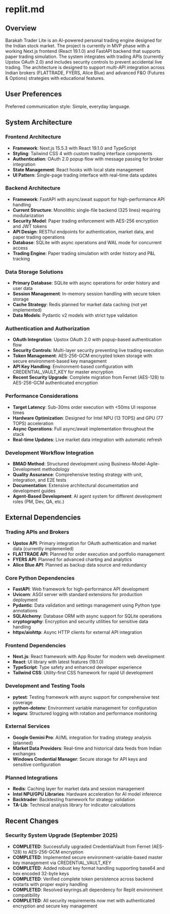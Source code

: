 # replit.md

## Overview

Barakah Trader Lite is an AI-powered personal trading engine designed for the Indian stock market. The project is currently in MVP phase with a working Next.js frontend (React 19.1.0) and FastAPI backend that supports paper trading simulation. The system integrates with trading APIs (currently Upstox OAuth 2.0) and includes security controls to prevent accidental live trading. The architecture is designed to support multi-API integration across Indian brokers (FLATTRADE, FYERS, Alice Blue) and advanced F&O (Futures & Options) strategies with educational features.

## User Preferences

Preferred communication style: Simple, everyday language.

## System Architecture

### Frontend Architecture
- **Framework**: Next.js 15.5.3 with React 19.1.0 and TypeScript
- **Styling**: Tailwind CSS 4 with custom trading interface components
- **Authentication**: OAuth 2.0 popup flow with message passing for broker integration
- **State Management**: React hooks with local state management
- **UI Pattern**: Single-page trading interface with real-time data updates

### Backend Architecture
- **Framework**: FastAPI with async/await support for high-performance API handling
- **Current Structure**: Monolithic single-file backend (325 lines) requiring modularization
- **Security Model**: Paper trading enforcement with AES-256 encryption and JWT tokens
- **API Design**: RESTful endpoints for authentication, market data, and paper trading operations
- **Database**: SQLite with async operations and WAL mode for concurrent access
- **Trading Engine**: Paper trading simulation with order history and P&L tracking

### Data Storage Solutions
- **Primary Database**: SQLite with async operations for order history and user data
- **Session Management**: In-memory session handling with secure token storage
- **Cache Strategy**: Redis planned for market data caching (not yet implemented)
- **Data Models**: Pydantic v2 models with strict type validation

### Authentication and Authorization
- **OAuth Integration**: Upstox OAuth 2.0 with popup-based authentication flow
- **Security Controls**: Multi-layer security preventing live trading execution
- **Token Management**: AES-256-GCM encrypted token storage with secure environment-based key management
- **API Key Handling**: Environment-based configuration with CREDENTIAL_VAULT_KEY for master encryption
- **Recent Security Upgrade**: Complete migration from Fernet (AES-128) to AES-256-GCM authenticated encryption

### Performance Considerations
- **Target Latency**: Sub-30ms order execution with <50ms UI response times
- **Hardware Optimization**: Designed for Intel NPU (13 TOPS) and GPU (77 TOPS) acceleration
- **Async Operations**: Full async/await implementation throughout the stack
- **Real-time Updates**: Live market data integration with automatic refresh

### Development Workflow Integration
- **BMAD Method**: Structured development using Business-Model-Agile-Development methodology
- **Quality Assurance**: Comprehensive testing strategy with unit, integration, and E2E tests
- **Documentation**: Extensive architectural documentation and development guides
- **Agent-Based Development**: AI agent system for different development roles (PM, Dev, QA, etc.)

## External Dependencies

### Trading APIs and Brokers
- **Upstox API**: Primary integration for OAuth authentication and market data (currently implemented)
- **FLATTRADE API**: Planned for order execution and portfolio management
- **FYERS API**: Planned for advanced charting and analytics
- **Alice Blue API**: Planned as backup data source and redundancy

### Core Python Dependencies
- **FastAPI**: Web framework for high-performance API development
- **Uvicorn**: ASGI server with standard extensions for production deployment
- **Pydantic**: Data validation and settings management using Python type annotations
- **SQLAlchemy**: Database ORM with async support for SQLite operations
- **cryptography**: Encryption and security utilities for sensitive data handling
- **httpx/aiohttp**: Async HTTP clients for external API integration

### Frontend Dependencies
- **Next.js**: React framework with App Router for modern web development
- **React**: UI library with latest features (19.1.0)
- **TypeScript**: Type safety and enhanced developer experience
- **Tailwind CSS**: Utility-first CSS framework for rapid UI development

### Development and Testing Tools
- **pytest**: Testing framework with async support for comprehensive test coverage
- **python-dotenv**: Environment variable management for configuration
- **loguru**: Structured logging with rotation and performance monitoring

### External Services
- **Google Gemini Pro**: AI/ML integration for trading strategy analysis (planned)
- **Market Data Providers**: Real-time and historical data feeds from Indian exchanges
- **Windows Credential Manager**: Secure storage for API keys and sensitive configuration

### Planned Integrations
- **Redis**: Caching layer for market data and session management
- **Intel NPU/GPU Libraries**: Hardware acceleration for AI model inference
- **Backtrader**: Backtesting framework for strategy validation
- **TA-Lib**: Technical analysis library for indicator calculations

## Recent Changes

### Security System Upgrade (September 2025)
- **COMPLETED**: Successfully upgraded CredentialVault from Fernet (AES-128) to AES-256-GCM encryption
- **COMPLETED**: Implemented secure environment-variable-based master key management via CREDENTIAL_VAULT_KEY
- **COMPLETED**: Added robust key format handling supporting base64 and hex encoded 32-byte keys
- **COMPLETED**: Verified complete token persistence across backend restarts with proper expiry handling
- **COMPLETED**: Resolved keyrings.alt dependency for Replit environment compatibility
- **COMPLETED**: All security requirements now met with authenticated encryption and secure key management